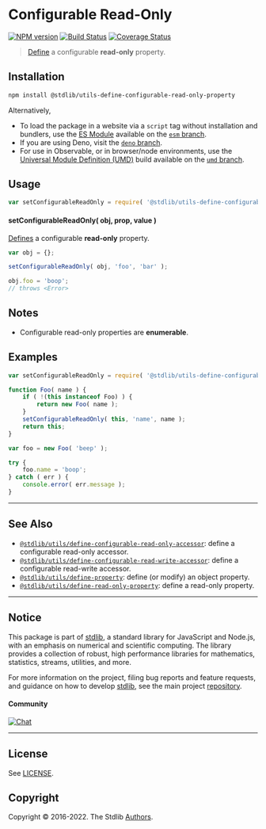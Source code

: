 <!--

@license Apache-2.0

Copyright (c) 2019 The Stdlib Authors.

Licensed under the Apache License, Version 2.0 (the "License");
you may not use this file except in compliance with the License.
You may obtain a copy of the License at

   http://www.apache.org/licenses/LICENSE-2.0

Unless required by applicable law or agreed to in writing, software
distributed under the License is distributed on an "AS IS" BASIS,
WITHOUT WARRANTIES OR CONDITIONS OF ANY KIND, either express or implied.
See the License for the specific language governing permissions and
limitations under the License.

-->

# Configurable Read-Only

[![NPM version][npm-image]][npm-url] [![Build Status][test-image]][test-url] [![Coverage Status][coverage-image]][coverage-url] <!-- [![dependencies][dependencies-image]][dependencies-url] -->

> [Define][@stdlib/utils/define-property] a configurable **read-only** property.

<section class="installation">

## Installation

```bash
npm install @stdlib/utils-define-configurable-read-only-property
```

Alternatively,

-   To load the package in a website via a `script` tag without installation and bundlers, use the [ES Module][es-module] available on the [`esm` branch][esm-url].
-   If you are using Deno, visit the [`deno` branch][deno-url].
-   For use in Observable, or in browser/node environments, use the [Universal Module Definition (UMD)][umd] build available on the [`umd` branch][umd-url].

</section>

<section class="usage">

## Usage

```javascript
var setConfigurableReadOnly = require( '@stdlib/utils-define-configurable-read-only-property' );
```

#### setConfigurableReadOnly( obj, prop, value )

[Defines][@stdlib/utils/define-property] a configurable **read-only** property.

<!-- run throws: true -->

```javascript
var obj = {};

setConfigurableReadOnly( obj, 'foo', 'bar' );

obj.foo = 'boop';
// throws <Error>
```

</section>

<!-- /.usage -->

<section class="notes">

## Notes

-   Configurable read-only properties are **enumerable**.

</section>

<!-- /.notes -->

<section class="examples">

## Examples

<!-- eslint no-undef: "error" -->

```javascript
var setConfigurableReadOnly = require( '@stdlib/utils-define-configurable-read-only-property' );

function Foo( name ) {
    if ( !(this instanceof Foo) ) {
        return new Foo( name );
    }
    setConfigurableReadOnly( this, 'name', name );
    return this;
}

var foo = new Foo( 'beep' );

try {
    foo.name = 'boop';
} catch ( err ) {
    console.error( err.message );
}
```

</section>

<!-- /.examples -->

<!-- Section for related `stdlib` packages. Do not manually edit this section, as it is automatically populated. -->

<section class="related">

* * *

## See Also

-   <span class="package-name">[`@stdlib/utils/define-configurable-read-only-accessor`][@stdlib/utils/define-configurable-read-only-accessor]</span><span class="delimiter">: </span><span class="description">define a configurable read-only accessor.</span>
-   <span class="package-name">[`@stdlib/utils/define-configurable-read-write-accessor`][@stdlib/utils/define-configurable-read-write-accessor]</span><span class="delimiter">: </span><span class="description">define a configurable read-write accessor.</span>
-   <span class="package-name">[`@stdlib/utils/define-property`][@stdlib/utils/define-property]</span><span class="delimiter">: </span><span class="description">define (or modify) an object property.</span>
-   <span class="package-name">[`@stdlib/utils/define-read-only-property`][@stdlib/utils/define-read-only-property]</span><span class="delimiter">: </span><span class="description">define a read-only property.</span>

</section>

<!-- /.related -->

<!-- Section for all links. Make sure to keep an empty line after the `section` element and another before the `/section` close. -->


<section class="main-repo" >

* * *

## Notice

This package is part of [stdlib][stdlib], a standard library for JavaScript and Node.js, with an emphasis on numerical and scientific computing. The library provides a collection of robust, high performance libraries for mathematics, statistics, streams, utilities, and more.

For more information on the project, filing bug reports and feature requests, and guidance on how to develop [stdlib][stdlib], see the main project [repository][stdlib].

#### Community

[![Chat][chat-image]][chat-url]

---

## License

See [LICENSE][stdlib-license].


## Copyright

Copyright &copy; 2016-2022. The Stdlib [Authors][stdlib-authors].

</section>

<!-- /.stdlib -->

<!-- Section for all links. Make sure to keep an empty line after the `section` element and another before the `/section` close. -->

<section class="links">

[npm-image]: http://img.shields.io/npm/v/@stdlib/utils-define-configurable-read-only-property.svg
[npm-url]: https://npmjs.org/package/@stdlib/utils-define-configurable-read-only-property

[test-image]: https://github.com/stdlib-js/utils-define-configurable-read-only-property/actions/workflows/test.yml/badge.svg
[test-url]: https://github.com/stdlib-js/utils-define-configurable-read-only-property/actions/workflows/test.yml

[coverage-image]: https://img.shields.io/codecov/c/github/stdlib-js/utils-define-configurable-read-only-property/main.svg
[coverage-url]: https://codecov.io/github/stdlib-js/utils-define-configurable-read-only-property?branch=main

<!--

[dependencies-image]: https://img.shields.io/david/stdlib-js/utils-define-configurable-read-only-property.svg
[dependencies-url]: https://david-dm.org/stdlib-js/utils-define-configurable-read-only-property/main

-->

[umd]: https://github.com/umdjs/umd
[es-module]: https://developer.mozilla.org/en-US/docs/Web/JavaScript/Guide/Modules

[deno-url]: https://github.com/stdlib-js/utils-define-configurable-read-only-property/tree/deno
[umd-url]: https://github.com/stdlib-js/utils-define-configurable-read-only-property/tree/umd
[esm-url]: https://github.com/stdlib-js/utils-define-configurable-read-only-property/tree/esm

[chat-image]: https://img.shields.io/gitter/room/stdlib-js/stdlib.svg
[chat-url]: https://gitter.im/stdlib-js/stdlib/

[stdlib]: https://github.com/stdlib-js/stdlib

[stdlib-authors]: https://github.com/stdlib-js/stdlib/graphs/contributors

[stdlib-license]: https://raw.githubusercontent.com/stdlib-js/utils-define-configurable-read-only-property/main/LICENSE

<!-- <related-links> -->

[@stdlib/utils/define-configurable-read-only-accessor]: https://github.com/stdlib-js/utils-define-configurable-read-only-accessor

[@stdlib/utils/define-configurable-read-write-accessor]: https://github.com/stdlib-js/utils-define-configurable-read-write-accessor

[@stdlib/utils/define-property]: https://github.com/stdlib-js/utils-define-property

[@stdlib/utils/define-read-only-property]: https://github.com/stdlib-js/utils-define-read-only-property

<!-- </related-links> -->

</section>

<!-- /.links -->
